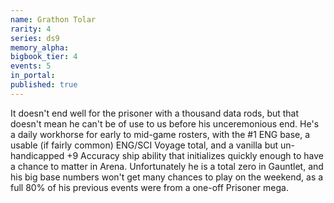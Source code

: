 ```yaml
---
name: Grathon Tolar
rarity: 4
series: ds9
memory_alpha:
bigbook_tier: 4
events: 5
in_portal:
published: true
---
```


It doesn't end well for the prisoner with a thousand data rods, but that doesn't mean he can't be of use to us before his unceremonious end. He's a daily workhorse for early to mid-game rosters, with the #1 ENG base, a usable (if fairly common) ENG/SCI Voyage total, and a vanilla but un-handicapped +9 Accuracy ship ability that initializes quickly enough to have a chance to matter in Arena. Unfortunately he is a total zero in Gauntlet, and his big base numbers won't get many chances to play on the weekend, as a full 80% of his previous events were from a one-off Prisoner mega. 
